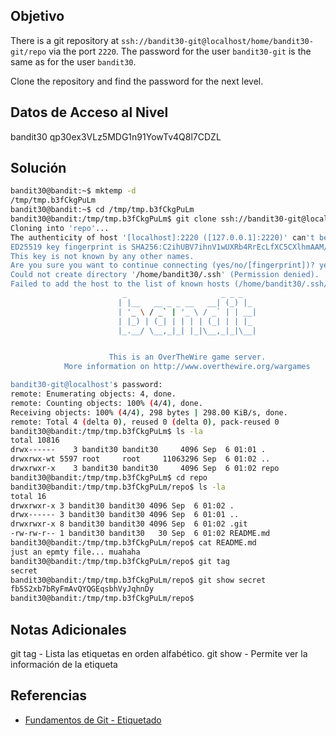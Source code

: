 ## Objetivo
There is a git repository at `ssh://bandit30-git@localhost/home/bandit30-git/repo` via the port `2220`. The password for the user `bandit30-git` is the same as for the user `bandit30`.

Clone the repository and find the password for the next level.
## Datos de Acceso al Nivel
bandit30
qp30ex3VLz5MDG1n91YowTv4Q8l7CDZL
## Solución
```bash
bandit30@bandit:~$ mktemp -d
/tmp/tmp.b3fCkgPuLm
bandit30@bandit:~$ cd /tmp/tmp.b3fCkgPuLm
bandit30@bandit:/tmp/tmp.b3fCkgPuLm$ git clone ssh://bandit30-git@localhost:2220/home/bandit30-git/repo
Cloning into 'repo'...
The authenticity of host '[localhost]:2220 ([127.0.0.1]:2220)' can't be established.
ED25519 key fingerprint is SHA256:C2ihUBV7ihnV1wUXRb4RrEcLfXC5CXlhmAAM/urerLY.
This key is not known by any other names.
Are you sure you want to continue connecting (yes/no/[fingerprint])? yes
Could not create directory '/home/bandit30/.ssh' (Permission denied).
Failed to add the host to the list of known hosts (/home/bandit30/.ssh/known_hosts).
                         _                     _ _ _
                        | |__   __ _ _ __   __| (_) |_
                        | '_ \ / _` | '_ \ / _` | | __|
                        | |_) | (_| | | | | (_| | | |_
                        |_.__/ \__,_|_| |_|\__,_|_|\__|


                      This is an OverTheWire game server.
            More information on http://www.overthewire.org/wargames

bandit30-git@localhost's password:
remote: Enumerating objects: 4, done.
remote: Counting objects: 100% (4/4), done.
Receiving objects: 100% (4/4), 298 bytes | 298.00 KiB/s, done.
remote: Total 4 (delta 0), reused 0 (delta 0), pack-reused 0
bandit30@bandit:/tmp/tmp.b3fCkgPuLm$ ls -la
total 10816
drwx------    3 bandit30 bandit30     4096 Sep  6 01:01 .
drwxrwx-wt 5597 root     root     11063296 Sep  6 01:02 ..
drwxrwxr-x    3 bandit30 bandit30     4096 Sep  6 01:02 repo
bandit30@bandit:/tmp/tmp.b3fCkgPuLm$ cd repo
bandit30@bandit:/tmp/tmp.b3fCkgPuLm/repo$ ls -la
total 16
drwxrwxr-x 3 bandit30 bandit30 4096 Sep  6 01:02 .
drwx------ 3 bandit30 bandit30 4096 Sep  6 01:01 ..
drwxrwxr-x 8 bandit30 bandit30 4096 Sep  6 01:02 .git
-rw-rw-r-- 1 bandit30 bandit30   30 Sep  6 01:02 README.md
bandit30@bandit:/tmp/tmp.b3fCkgPuLm/repo$ cat README.md
just an epmty file... muahaha
bandit30@bandit:/tmp/tmp.b3fCkgPuLm/repo$ git tag
secret
bandit30@bandit:/tmp/tmp.b3fCkgPuLm/repo$ git show secret
fb5S2xb7bRyFmAvQYQGEqsbhVyJqhnDy
bandit30@bandit:/tmp/tmp.b3fCkgPuLm/repo$

```
## Notas Adicionales
git tag - Lista las etiquetas en orden alfabético.
git show - Permite ver la información de la etiqueta
## Referencias
- [Fundamentos de Git - Etiquetado](https://git-scm.com/book/es/v2/Fundamentos-de-Git-Etiquetado)